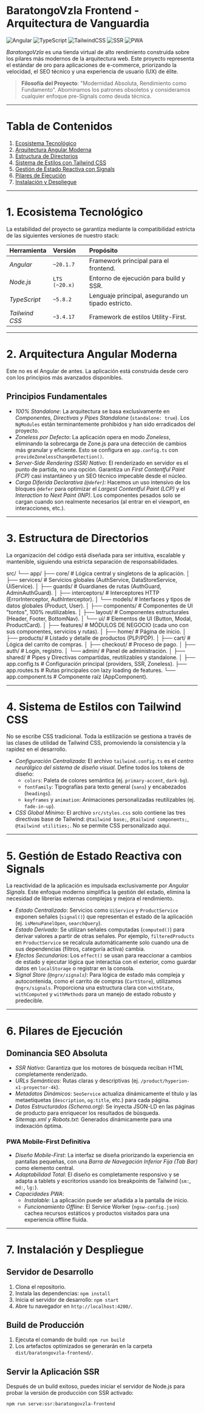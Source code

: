 # BaratongoVzla Frontend - Arquitectura de Vanguardia

![Angular](https://img.shields.io/badge/Angular-v19+-DD0031?style=for-the-badge&logo=angular)
![TypeScript](https://img.shields.io/badge/TypeScript-5.8+-3178C6?style=for-the-badge&logo=typescript)
![TailwindCSS](https://img.shields.io/badge/Tailwind_CSS-3.4+-06B6D4?style=for-the-badge&logo=tailwindcss)
![SSR](https://img.shields.io/badge/SSR-Nativo-8A2BE2?style=for-the-badge&logo=serverless)
![PWA](https://img.shields.io/badge/PWA-Habilitada-5A0FC8?style=for-the-badge&logo=pwa)

*BaratongoVzla* es una tienda virtual de alto rendimiento construida sobre los pilares más modernos de la arquitectura web. Este proyecto representa el estándar de oro para aplicaciones de e-commerce, priorizando la velocidad, el SEO técnico y una experiencia de usuario (UX) de élite.

> **Filosofía del Proyecto**: "Modernidad Absoluta, Rendimiento como Fundamento". Abominamos los patrones obsoletos y consideramos cualquier enfoque pre-Signals como deuda técnica.

---

# Tabla de Contenidos

1.  [Ecosistema Tecnológico](#ecosistema-tecnológico)
2.  [Arquitectura Angular Moderna](#arquitectura-angular-moderna)
3.  [Estructura de Directorios](#estructura-de-directorios)
4.  [Sistema de Estilos con Tailwind CSS](#sistema-de-estilos-con-tailwind-css)
5.  [Gestión de Estado Reactiva con Signals](#gestión-de-estado-reactiva-con-signals)
6.  [Pilares de Ejecución](#pilares-de-ejecución)
7.  [Instalación y Despliegue](#instalación-y-despliegue)

---

# 1. Ecosistema Tecnológico

La estabilidad del proyecto se garantiza mediante la compatibilidad estricta de las siguientes versiones de nuestro stack:

| Herramienta     | Versión                | Propósito                                       |
| :-------------- | :--------------------- | :---------------------------------------------- |
| *Angular* | `~20.1.7`              | Framework principal para el frontend.           |
| *Node.js* | `LTS (~20.x)`          | Entorno de ejecución para build y SSR.          |
| *TypeScript* | `~5.8.2`               | Lenguaje principal, asegurando un tipado estricto. |
| *Tailwind CSS*| `~3.4.17`              | Framework de estilos Utility-First.             |

---

# 2. Arquitectura Angular Moderna

Este no es el Angular de antes. La aplicación está construida desde cero con los principios más avanzados disponibles.

## Principios Fundamentales

* *100% Standalone*: La arquitectura se basa exclusivamente en *Componentes, Directivas y Pipes Standalone* (`standalone: true`). Los `NgModules` están terminantemente prohibidos y han sido erradicados del proyecto.
* *Zoneless por Defecto*: La aplicación opera en modo *Zoneless*, eliminando la sobrecarga de Zone.js para una detección de cambios más granular y eficiente. Esto se configura en `app.config.ts` con `provideZonelessChangeDetection()`.
* *Server-Side Rendering (SSR) Nativo*: El renderizado en servidor es el punto de partida, no una opción. Garantiza un *First Contentful Paint (FCP)* casi instantáneo y un SEO técnico impecable desde el núcleo.
* *Carga Diferida Declarativa (`@defer`)*: Hacemos un uso intensivo de los bloques `@defer` para optimizar el *Largest Contentful Paint (LCP)* y el *Interaction to Next Paint (INP)*. Los componentes pesados solo se cargan cuando son realmente necesarios (al entrar en el viewport, en interacciones, etc.).

---

# 3. Estructura de Directorios

La organización del código está diseñada para ser intuitiva, escalable y mantenible, siguiendo una estricta separación de responsabilidades.

src/
└── app/
├── core/               # Lógica central y singletons de la aplicación.
│   ├── services/       # Servicios globales (AuthService, DataStoreService, UiService).
│   ├── guards/         # Guardianes de rutas (AuthGuard, AdminAuthGuard).
│   ├── interceptors/   # Interceptores HTTP (ErrorInterceptor, AuthInterceptor).
│   └── models/         # Interfaces y tipos de datos globales (Product, User).
│
├── components/         # Componentes de UI "tontos", 100% reutilizables.
│   ├── layout/         # Componentes estructurales (Header, Footer, BottomNav).
│   └── ui/             # Elementos de UI (Button, Modal, ProductCard).
│
├── features/           # MÓDULOS DE NEGOCIO (cada uno con sus componentes, servicios y rutas).
│   ├── home/           # Página de inicio.
│   ├── products/       # Listado y detalle de productos (PLP/PDP).
│   ├── cart/           # Lógica del carrito de compras.
│   ├── checkout/       # Proceso de pago.
│   ├── auth/           # Login, registro.
│   └── admin/          # Panel de administración.
│
├── shared/             # Pipes y Directivas compartidas, reutilizables y standalone.
│
├── app.config.ts       # Configuración principal (providers, SSR, Zoneless).
├── app.routes.ts       # Rutas principales con lazy loading de features.
└── app.component.ts    # Componente raíz (AppComponent).

---

# 4. Sistema de Estilos con Tailwind CSS

No se escribe CSS tradicional. Toda la estilización se gestiona a través de las clases de utilidad de Tailwind CSS, promoviendo la consistencia y la rapidez en el desarrollo.

* *Configuración Centralizada*: El archivo `tailwind.config.ts` es el *centro neurálgico del sistema de diseño visual*. Define todos los tokens de diseño:
    * `colors`: Paleta de colores semántica (ej. `primary-accent`, `dark-bg`).
    * `fontFamily`: Tipografías para texto general (`sans`) y encabezados (`headings`).
    * `keyframes` y `animation`: Animaciones personalizadas reutilizables (ej. `fade-in-up`).
* *CSS Global Mínimo*: El archivo `src/styles.css` solo contiene las tres directivas base de Tailwind: `@tailwind base;`, `@tailwind components;`, `@tailwind utilities;`. No se permite CSS personalizado aquí.

---

# 5. Gestión de Estado Reactiva con Signals

La reactividad de la aplicación es impulsada exclusivamente por *Angular Signals*. Este enfoque moderno simplifica la gestión del estado, elimina la necesidad de librerías externas complejas y mejora el rendimiento.

* *Estado Centralizado*: Servicios como `UiService` y `ProductService` exponen señales (`signal()`) que representan el estado de la aplicación (ej. `isMenuPanelOpen`, `searchQuery`).
* *Estado Derivado*: Se utilizan señales computadas (`computed()`) para derivar valores a partir de otras señales. Por ejemplo, `filteredProducts` en `ProductService` se recalcula automáticamente solo cuando una de sus dependencias (filtros, categoría activa) cambia.
* *Efectos Secundarios*: Los `effect()` se usan para reaccionar a cambios de estado y ejecutar lógica que interactúa con el exterior, como guardar datos en `localStorage` o registrar en la consola.
* *Signal Store (`@ngrx/signals`)*: Para lógica de estado más compleja y autocontenida, como el carrito de compras (`CartStore`), utilizamos `@ngrx/signals`. Proporciona una estructura clara con `withState`, `withComputed` y `withMethods` para un manejo de estado robusto y predecible.

---

# 6. Pilares de Ejecución

## Dominancia SEO Absoluta

* *SSR Nativo*: Garantiza que los motores de búsqueda reciban HTML completamente renderizado.
* *URLs Semánticas*: Rutas claras y descriptivas (ej. `/product/hyperion-x1-proyector-4k`).
* *Metadatos Dinámicos*: `SeoService` actualiza dinámicamente el título y las metaetiquetas (`description`, `og:title`, etc.) para cada página.
* *Datos Estructurados (Schema.org)*: Se inyecta JSON-LD en las páginas de producto para enriquecer los resultados de búsqueda.
* *Sitemap.xml y Robots.txt*: Generados dinámicamente para una indexación óptima.

### PWA Mobile-First Definitiva

* *Diseño Mobile-First*: La interfaz se diseña priorizando la experiencia en pantallas pequeñas, con una *Barra de Navegación Inferior Fija (Tab Bar)* como elemento central.
* *Adaptabilidad Total*: El diseño es completamente responsivo y se adapta a tablets y escritorios usando los breakpoints de Tailwind (`sm:`, `md:`, `lg:`).
* *Capacidades PWA*:
    * *Instalable*: La aplicación puede ser añadida a la pantalla de inicio.
    * *Funcionamiento Offline*: El Service Worker (`ngsw-config.json`) cachea recursos estáticos y productos visitados para una experiencia offline fluida.

---

# 7. Instalación y Despliegue

## Servidor de Desarrollo

1.  Clona el repositorio.
2.  Instala las dependencias: `npm install`
3.  Inicia el servidor de desarrollo: `npm start`
4.  Abre tu navegador en `http://localhost:4200/`.

## Build de Producción

1.  Ejecuta el comando de build: `npm run build`
2.  Los artefactos optimizados se generarán en la carpeta `dist/baratongovzla-frontend/`.

## Servir la Aplicación SSR

Después de un build exitoso, puedes iniciar el servidor de Node.js para probar la versión de producción con SSR activado:

```bash
npm run serve:ssr:baratongovzla-frontend

